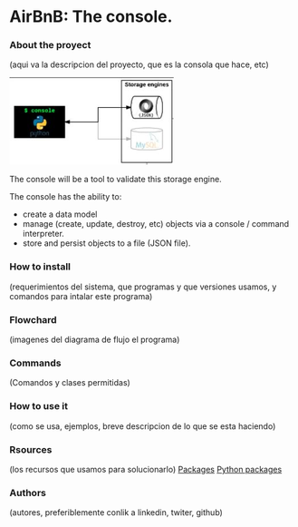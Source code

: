 # AirBnB: The console.

### About the proyect
(aqui va la descripcion del proyecto, que es la consola que hace, etc)

![Objetive Console](https://github.com/caramonp/AirBnB_clone/blob/main/images/objetive_console.JPG)

The console will be a tool to validate this storage engine.

The console has the ability to:
- create a data model
- manage (create, update, destroy, etc) objects via a console / command interpreter.
- store and persist objects to a file (JSON file).

### How to install
(requerimientos del sistema, que programas y que versiones usamos, y comandos para intalar este programa)
### Flowchard
(imagenes del diagrama de flujo el programa)
### Commands
(Comandos y clases permitidas)
### How to use it
(como se usa, ejemplos, breve descripcion de lo que se esta haciendo)

### Rsources
(los recursos que usamos para solucionarlo)
[Packages](https://docs.python.org/3.4/tutorial/modules.html#packages)
[Python packages](https://intranet.hbtn.io/concepts/66)

### Authors
(autores, preferiblemente conlik a linkedin, twiter, github)

